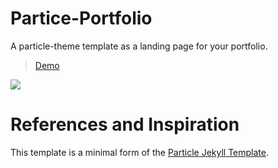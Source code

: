# Partice-Portfolio

A particle-theme template as a landing page for your portfolio.

> [Demo](https://landing-page--itsron717.repl.co/)

<img src="particle_demo/particle_demo.png"/>

# References and Inspiration

This template is a minimal form of the [Particle Jekyll Template](https://github.com/nrandecker/particle).
